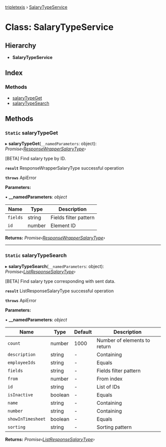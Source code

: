 [tripletexjs](../README.md) › [SalaryTypeService](salarytypeservice.md)

# Class: SalaryTypeService

## Hierarchy

* **SalaryTypeService**

## Index

### Methods

* [salaryTypeGet](salarytypeservice.md#static-salarytypeget)
* [salaryTypeSearch](salarytypeservice.md#static-salarytypesearch)

## Methods

### `Static` salaryTypeGet

▸ **salaryTypeGet**(`__namedParameters`: object): *Promise‹[ResponseWrapperSalaryType](../interfaces/responsewrappersalarytype.md)›*

[BETA] Find salary type by ID.

**`result`** ResponseWrapperSalaryType successful operation

**`throws`** ApiError

**Parameters:**

▪ **__namedParameters**: *object*

Name | Type | Description |
------ | ------ | ------ |
`fields` | string | Fields filter pattern |
`id` | number | Element ID |

**Returns:** *Promise‹[ResponseWrapperSalaryType](../interfaces/responsewrappersalarytype.md)›*

___

### `Static` salaryTypeSearch

▸ **salaryTypeSearch**(`__namedParameters`: object): *Promise‹[ListResponseSalaryType](../interfaces/listresponsesalarytype.md)›*

[BETA] Find salary type corresponding with sent data.

**`result`** ListResponseSalaryType successful operation

**`throws`** ApiError

**Parameters:**

▪ **__namedParameters**: *object*

Name | Type | Default | Description |
------ | ------ | ------ | ------ |
`count` | number | 1000 | Number of elements to return |
`description` | string | - | Containing |
`employeeIds` | string | - | Equals |
`fields` | string | - | Fields filter pattern |
`from` | number | - | From index |
`id` | string | - | List of IDs |
`isInactive` | boolean | - | Equals |
`name` | string | - | Containing |
`number` | string | - | Containing |
`showInTimesheet` | boolean | - | Equals |
`sorting` | string | - | Sorting pattern |

**Returns:** *Promise‹[ListResponseSalaryType](../interfaces/listresponsesalarytype.md)›*
